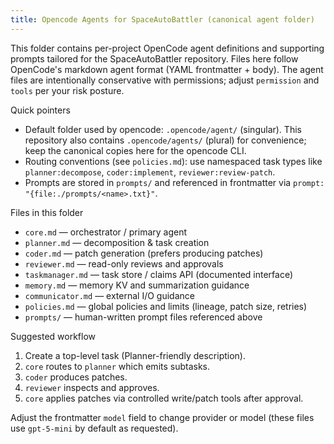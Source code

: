 ```yaml
---
title: Opencode Agents for SpaceAutoBattler (canonical agent folder)
---
```


This folder contains per-project OpenCode agent definitions and supporting prompts tailored for the SpaceAutoBattler repository. Files here follow OpenCode's markdown agent format (YAML frontmatter + body). The agent files are intentionally conservative with permissions; adjust `permission` and `tools` per your risk posture.

Quick pointers

- Default folder used by opencode: `.opencode/agent/` (singular). This repository also contains `.opencode/agents/` (plural) for convenience; keep the canonical copies here for the opencode CLI.
- Routing conventions (see `policies.md`): use namespaced task types like `planner:decompose`, `coder:implement`, `reviewer:review-patch`.
- Prompts are stored in `prompts/` and referenced in frontmatter via `prompt: "{file:./prompts/<name>.txt}"`.

Files in this folder

- `core.md` — orchestrator / primary agent
- `planner.md` — decomposition & task creation
- `coder.md` — patch generation (prefers producing patches)
- `reviewer.md` — read-only reviews and approvals
- `taskmanager.md` — task store / claims API (documented interface)
- `memory.md` — memory KV and summarization guidance
- `communicator.md` — external I/O guidance
- `policies.md` — global policies and limits (lineage, patch size, retries)
- `prompts/` — human-written prompt files referenced above

Suggested workflow

1. Create a top-level task (Planner-friendly description).
2. `core` routes to `planner` which emits subtasks.
3. `coder` produces patches.
4. `reviewer` inspects and approves.
5. `core` applies patches via controlled write/patch tools after approval.

Adjust the frontmatter `model` field to change provider or model (these files use `gpt-5-mini` by default as requested).
